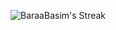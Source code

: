 <!---
- 👋 Hi, I’m @01zulfi
- 👀 I’m interested in ...
- 🌱 I’m currently learning ...
- 💞️ I’m looking to collaborate on ...
- 📫 How to reach me ...
--->
<!---
BaraaBasim/BaraaBasim is a ✨ special ✨ repository because its `README.md` (this file) appears on your GitHub profile.
You can click the Preview link to take a look at your changes.
--->

<!-- <div align="center">

![HTML](https://img.shields.io/badge/HTML5-E34F26?style=for-the-badge&logo=html5&logoColor=white)
![CSS](https://img.shields.io/badge/CSS3-1572B6?style=for-the-badge&logo=css3&logoColor=white)
![JavaScript](https://img.shields.io/badge/JavaScript-323330?style=for-the-badge&logo=javascript&logoColor=F7DF1E)
![React](https://img.shields.io/badge/React-20232A?style=for-the-badge&logo=react&logoColor=61DAFB)
![TypeScript](https://img.shields.io/badge/TypeScript-007ACC?style=for-the-badge&logo=typescript&logoColor=white)
![Jest](https://img.shields.io/badge/Jest-C21325?style=for-the-badge&logo=jest&logoColor=white)
![Webpack](https://img.shields.io/badge/Webpack-8DD6F9?style=for-the-badge&logo=Webpack&logoColor=black)
![Git](https://img.shields.io/badge/GIT-E44C30?style=for-the-badge&logo=git&logoColor=white)
![Firebase](https://img.shields.io/badge/firebase-ffca28?style=for-the-badge&logo=firebase&logoColor=black)
  
</div>  -->
<!-- <div id="header" align="center">
  <img src="https://media.giphy.com/media/M9gbBd9nbDrOTu1Mqx/giphy.gif" width="100"/>
</div>-->
<div align="center">  
  
<!-- ![BaraaBasim's Stats](https://github-readme-stats.vercel.app/api?username=BaraaBasim&theme=vue-dark&show_icons=true&hide_border=true&count_private=true) -->

![BaraaBasim's Streak](https://github-readme-streak-stats.herokuapp.com/?user=BaraaBasim&theme=vue-dark&hide_border=true)
</div>


  
<!---  
<div align="center">

[![Activity Graph](https://activity-graph.herokuapp.com/graph?username=BaraaBasim&custom_title=Activity%20Graph%20&hide_border=true&theme=nord)](https://www.github.com/BaraaBasim)

</div>
--->
